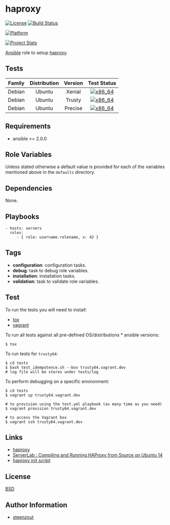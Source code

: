 # haproxy 

[![License](https://img.shields.io/badge/license-New%20BSD-blue.svg?style=flat)](https://raw.githubusercontent.com/ansiblebit/haproxy/master/LICENSE)
[![Build Status](https://travis-ci.org/ansiblebit/haproxy.svg?branch=master)](https://travis-ci.org/ansiblebit/haproxy)

[![Platform](http://img.shields.io/badge/platform-ubuntu-dd4814.svg?style=flat)](#)

[![Project Stats](https://www.openhub.net/p/ansiblebit-haproxy/widgets/project_thin_badge.gif)](https://www.openhub.net/p/ansiblebit-haproxy/)

[Ansible][ansible] role to setup [haproxy][haproxy].


## Tests

| Family | Distribution | Version | Test Status |
|:-:|:-:|:-:|:-:|
| Debian | Ubuntu  | Xenial  | [![x86_64](http://img.shields.io/badge/x86_64-passed-006400.svg?style=flat)](#) |
| Debian | Ubuntu  | Trusty  | [![x86_64](http://img.shields.io/badge/x86_64-passed-006400.svg?style=flat)](#) |
| Debian | Ubuntu  | Precise | [![x86_64](http://img.shields.io/badge/x86_64-passed-006400.svg?style=flat)](#) |


## Requirements

- ansible >= 2.0.0


## Role Variables

Unless stated otherwise a default value is provided for
each of the variables mentioned above in the `defaults` directory.


## Dependencies

None.


## Playbooks

    - hosts: servers
      roles:
         - { role: username.rolename, x: 42 }


## Tags

- **configuration**: configuration tasks.
- **debug**: task to debug role variables.
- **installation**: installation tasks.
- **validation**: task to validate role variables.


## Test

To run the tests you will need to install:

- [tox](https://tox.readthedocs.org/)
- [vagrant](https://www.vagrantup.com/)

To run all tests against all pre-defined OS/distributions * ansible versions:

```
$ tox
```

To run tests for `trusty64`:

```
$ cd tests
$ bash test_idempotence.sh --box trusty64.vagrant.dev
# log file will be stores under tests/log
```

To perform debugging on a specific environment:

```
$ cd tests
$ vagrant up trusty64.vagrant.dev

# to provision using the test.yml playbook (as many time as you need)
$ vagrant provision trusty64.vagrant.dev

# to access the Vagrant box
$ vagrant ssh trusty64.vagrant.dev
```


## Links

- [haproxy][haproxy]
- [ServerLab : Compiling and Running HAProxy from Source on Ubuntu 14](http://www.serverlab.ca/tutorials/linux/network-services/compiling-and-running-haproxy-from-source-on-ubuntu-14/)
- [haproxy init script](https://gist.github.com/serainville)

## License

[BSD][license]


## Author Information

- [steenzout][steenzout]


[ansible]:      https://www.ansible.com         "Ansible"
[license]:      https://github.com/ansiblebit/haproxy/blob/master/LICENSE   "BSD license"
[haproxy]:      http://www.haproxy.org          "haproxy"
[steenzout]:    https://github.com/steenzout/   "Pedro Salgado"

